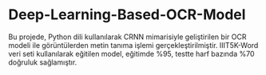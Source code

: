 # Deep-Learning-Based-OCR-Model
Bu projede, Python dili kullanılarak CRNN mimarisiyle geliştirilen bir OCR modeli ile görüntülerden metin tanıma işlemi gerçekleştirilmiştir. IIIT5K-Word veri seti kullanılarak eğitilen model, eğitimde %95, testte harf bazında %70 doğruluk sağlamıştır.
